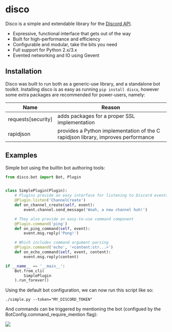 # disco
Disco is a simple and extendable library for the [Discord API](https://discordapp.com/developers/docs/intro).

- Expressive, functional interface that gets out of the way
- Built for high-performance and efficiency
- Configurable and modular, take the bits you need
- Full support for Python 2.x/3.x
- Evented networking and IO using Gevent

## Installation

Disco was built to run both as a generic-use library, and a standalone bot toolkit. Installing disco is as easy as running `pip install disco`, however some extra packages are recommended for power-users, namely:

|Name|Reason|
|----|------|
|requests[security]|adds packages for a proper SSL implementation|
|rapidjson|provides a Python implementation of the C rapidjson library, improves performance|

## Examples

Simple bot using the builtin bot authoring tools:

```python
from disco.bot import Bot, Plugin


class SimplePlugin(Plugin):
    # Plugins provide an easy interface for listening to Discord events
    @Plugin.listen('ChannelCreate')
    def on_channel_create(self, event):
        event.channel.send_message('Woah, a new channel huh!')

    # They also provide an easy-to-use command component
    @Plugin.command('ping')
    def on_ping_command(self, event):
        event.msg.reply('Pong!')

    # Which includes command argument parsing
    @Plugin.command('echo', '<content:str...>')
    def on_echo_command(self, event, content):
        event.msg.reply(content)

if __name__ == '__main__':
    Bot.from_cli(
        SimplePlugin
    ).run_forever()
```

Using the default bot configuration, we can now run this script like so:

`./simple.py --token="MY_DISCORD_TOKEN"`

And commands can be triggered by mentioning the bot (configued by the BotConfig.command\_require\_mention flag):

![](http://i.imgur.com/Vw6T8bi.png)
